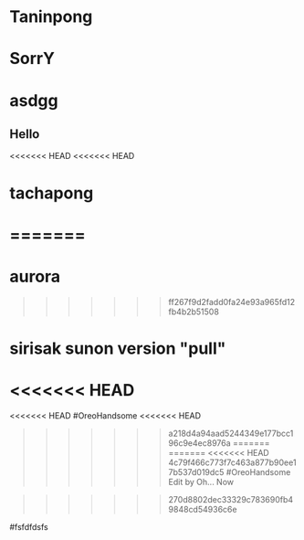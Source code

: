 # Taninpong
# SorrY
# asdgg
## Hello
<<<<<<< HEAD
<<<<<<< HEAD
# tachapong
=======
=======
# aurora
>>>>>>> ff267f9d2fadd0fa24e93a965fd12fb4b2b51508
# sirisak sunon version "pull"


<<<<<<< HEAD
=======
<<<<<<< HEAD
#OreoHandsome
<<<<<<< HEAD
>>>>>>> a218d4a94aad5244349e177bcc196c9e4ec8976a
=======
=======
<<<<<<< HEAD
>>>>>>> 4c79f466c773f7c463a877b90ee17b537d019dc5
#OreoHandsome Edit by Oh... Now

>>>>>>> 270d8802dec33329c783690fb49848cd54936c6e

#fsfdfdsfs
